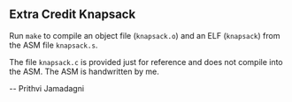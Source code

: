 ## Extra Credit Knapsack

Run `make` to compile an object file (`knapsack.o`) and an ELF (`knapsack`) from the ASM file `knapsack.s`.

The file `knapsack.c` is provided just for reference and does not compile into the ASM. The ASM is handwritten by me.

-- Prithvi Jamadagni